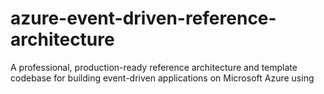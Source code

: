 # azure-event-driven-reference-architecture
A professional, production-ready reference architecture and template codebase for building event-driven applications on Microsoft Azure using
